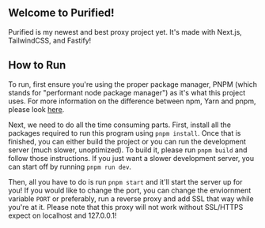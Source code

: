 ## Welcome to Purified!

Purified is my newest and best proxy project yet. It's made with Next.js, TailwindCSS, and Fastify!

## How to Run

To run, first ensure you're using the proper package manager, PNPM (which stands for "performant node package manager") as it's what this project uses. For more information on the difference between npm, Yarn and pnpm, please look [here](https://www.codemancers.com/blog/2024-01-24-npm-yanr-pnpm/#:~:text=Pnpm%2C%20which%20stands%20for%20%22performant,space%20use%20and%20dependency%20management.).

Next, we need to do all the time consuming parts. First, install all the packages required to run this program using `pnpm install`. Once that is finished, you can either build the project or you can run the development server (much slower, unoptimized). To build it, please run `pnpm build` and follow those instructions. If you just want a slower development server, you can start off by running `pnpm run dev`.

Then, all you have to do is run `pnpm start` and it'll start the server up for you! If you would like to change the port, you can change the enviornment variable `PORT` or preferably, run a reverse proxy and add SSL that way while you're at it. Please note that this proxy will not work without SSL/HTTPS expect on localhost and 127.0.0.1!